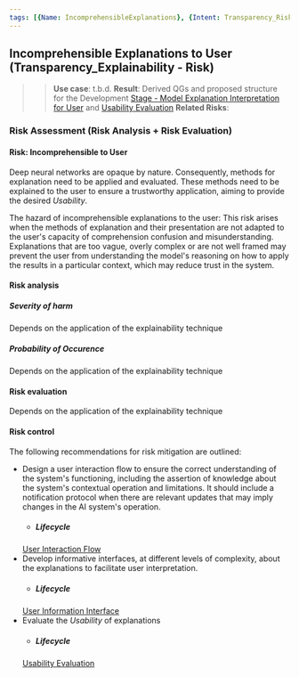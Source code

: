 ```yaml
---
tags: [{Name: IncomprehensibleExplanations}, {Intent: Transparency_Risk}, {Applicability: Explainability}, {Usage Example: bestPractices_TechnicalGuidelines}]
---
```


## Incomprehensible Explanations to User (Transparency_Explainability - Risk)
>> **Use case**: t.b.d.
>> **Result**: Derived QGs and proposed structure for the Development [Stage - Model Explanation Interpretation for User](../../../../2_Lifecycle/2_Development/4_Model_Explanation/UserInteraction/) and [Usability Evaluation](../../../../2_Lifecycle/2_Development/4_Model_Explanation/Method_Evaluation/Usability/t.b.d.md)
>> **Related Risks**: 

### Risk Assessment (Risk Analysis + Risk Evaluation) 

#### Risk: Incomprehensible to User
Deep neural networks are opaque by nature.
Consequently, methods for explanation need to be applied and evaluated. 
These methods need to be explained to the user to ensure a trustworthy application, aiming to provide the desired *Usability*.

The hazard of incomprehensible explanations to the user:
This risk arises when the methods of explanation and their presentation are not adapted to the user's capacity of comprehension confusion and misunderstanding. Explanations that are too vague, overly complex or are not well framed may prevent the user from understanding the model's reasoning on how to apply the results in a particular context, which may reduce trust in the system.

#### Risk analysis

##### Severity of harm
Depends on the application of the explainability technique

##### Probability of Occurence
Depends on the application of the explainability technique

#### Risk evaluation
Depends on the application of the explainability technique

#### Risk control
The following recommendations for risk mitigation are outlined:

- Design a user interaction flow to ensure the correct understanding of the system's functioning, including the assertion of knowledge about the system's contextual operation and limitations. It should include a notification protocol when there are relevant updates that may imply changes in the AI system's operation.
    - ##### Lifecycle
    [User Interaction Flow](../../../../2_Lifecycle/2_Development/4_Model_Explanation/UserInteraction/Interaction_Flow/QG_InteractionFlow_(UserExplainabilityInterpretation).md)
- Develop informative interfaces, at different levels of complexity, about the explanations to facilitate user interpretation.
    - ##### Lifecycle
    [User Information Interface](../../../../2_Lifecycle/2_Development/4_Model_Explanation/UserInteraction/Information_Interface/QG_InformationInterface_(UserExplainabilityInterpretation).md)
- Evaluate the *Usability* of explanations
    - ##### Lifecycle
    [Usability Evaluation](../../../../2_Lifecycle/2_Development/4_Model_Explanation/Method_Evaluation/Usability/t.b.d.md)



